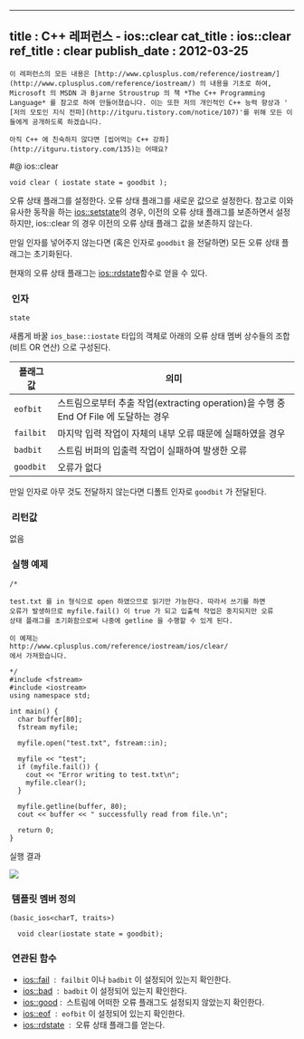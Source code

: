 ----------------
title : C++ 레퍼런스 - ios::clear
cat_title :  ios::clear
ref_title : clear
publish_date : 2012-03-25
--------------



```warning
이 레퍼런스의 모든 내용은 [http://www.cplusplus.com/reference/iostream/](http://www.cplusplus.com/reference/iostream/) 의 내용을 기초로 하여, Microsoft 의 MSDN 과 Bjarne Stroustrup 의 책 *The C++ Programming Language* 를 참고로 하여 만들어졌습니다. 이는 또한 저의 개인적인 C++ 능력 향상과 ' [저의 모토인 지식 전파](http://itguru.tistory.com/notice/107)'를 위해 모든 이들에게 공개하도록 하겠습니다.
```

```info-text
아직 C++ 에 친숙하지 않다면 [씹어먹는 C++ 강좌](http://itguru.tistory.com/135)는 어때요?
```

#@ ios::clear

```info-format
void clear ( iostate state = goodbit );
```


오류 상태 플래그를 설정한다.
오류 상태 플래그를 새로운 값으로 설정한다. 참고로 이와 유사한 동작을 하는 [ios::setstate](http://itguru.tistory.com/179)의 경우, 이전의 오류 상태 플래그를 보존하면서 설정하지만, ios::clear 의 경우 이전의 오류 상태 플래그 값을 보존하지 않는다.

만일 인자를 넣어주지 않는다면 (혹은 인자로 `goodbit` 을 전달하면) 모든 오류 상태 플래그는 초기화된다.

현재의 오류 상태 플래그는 [ios::rdstate](http://itguru.tistory.com/171)함수로 얻을 수 있다.



###  인자

`state`

새롭게 바꿀 `ios_base::iostate` 타입의 객체로 아래의 오류 상태 멤버 상수들의 조합 (비트 OR 연산) 으로 구성된다.

|플래그 값|의미|
|-------|----|
|`eofbit`|스트림으로부터 추출 작업(extracting operation)을 수행 중 End Of File 에 도달하는 경우|
|`failbit`|마지막 입력 작업이 자체의 내부 오류 때문에 실패하였을 경우|
|`badbit`|스트림 버퍼의 입출력 작업이 실패하여 발생한 오류|
|`goodbit`|오류가 없다|

만일 인자로 아무 것도 전달하지 않는다면 디폴트 인자로 `goodbit` 가 전달된다.




###  리턴값



없음



###  실행 예제




```cpp-formatted
/*

test.txt 를 in 형식으로 open 하였으므로 읽기만 가능한다. 따라서 쓰기를 하면
오류가 발생하므로 myfile.fail() 이 true 가 되고 입출력 작업은 중지되지만 오류
상태 플래그를 초기화함으로써 나중에 getline 을 수행할 수 있게 된다.

이 예제는
http://www.cplusplus.com/reference/iostream/ios/clear/
에서 가져왔습니다.

*/
#include <fstream>
#include <iostream>
using namespace std;

int main() {
  char buffer[80];
  fstream myfile;

  myfile.open("test.txt", fstream::in);

  myfile << "test";
  if (myfile.fail()) {
    cout << "Error writing to test.txt\n";
    myfile.clear();
  }

  myfile.getline(buffer, 80);
  cout << buffer << " successfully read from file.\n";

  return 0;
}
```


실행 결과


![](http://img1.daumcdn.net/thumb/R1920x0/?fname=http%3A%2F%2Fcfile22.uf.tistory.com%2Fimage%2F182B374B4F6E75AF1F5F53)




###  템플릿 멤버 정의





```cpp-formatted
(basic_ios<charT, traits>)

  void clear(iostate state = goodbit);
```




###  연관된 함수

*  [ios::fail](http://itguru.tistory.com/165)  :  `failbit` 이나 `badbit` 이 설정되어 있는지 확인한다.
*  [ios::bad](http://itguru.tistory.com/166)  :  `badbit` 이 설정되어 있는지 확인한다.
*  [ios::good](http://itguru.tistory.com/164) :  스트림에 어떠한 오류 플래그도 설정되지 않았는지 확인한다.
*  [ios::eof](http://itguru.tistory.com/167)  :  `eofbit` 이 설정되어 있는지 확인한다.
*  [ios::rdstate](http://itguru.tistory.com/171)  :  오류 상태 플래그를 얻는다.